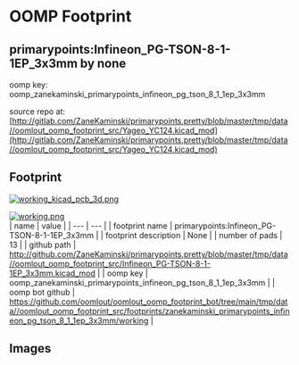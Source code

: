 # OOMP Footprint  
## primarypoints:Infineon_PG-TSON-8-1-1EP_3x3mm  by none  
  
oomp key: oomp_zanekaminski_primarypoints_infineon_pg_tson_8_1_1ep_3x3mm  
  
source repo at: [http://gitlab.com/ZaneKaminski/primarypoints.pretty/blob/master/tmp/data//oomlout_oomp_footprint_src/Yageo_YC124.kicad_mod](http://gitlab.com/ZaneKaminski/primarypoints.pretty/blob/master/tmp/data//oomlout_oomp_footprint_src/Yageo_YC124.kicad_mod)  
## Footprint  
  
[![working_kicad_pcb_3d.png](working_kicad_pcb_3d_600.png)](working_kicad_pcb_3d.png)  
  
[![working.png](working_600.png)](working.png)  
| name | value | 
| --- | --- | 
| footprint name | primarypoints:Infineon_PG-TSON-8-1-1EP_3x3mm | 
| footprint description | None | 
| number of pads | 13 | 
| github path | http://github.com/ZaneKaminski/primarypoints.pretty/blob/master/tmp/data//oomlout_oomp_footprint_src/Infineon_PG-TSON-8-1-1EP_3x3mm.kicad_mod | 
| oomp key | oomp_zanekaminski_primarypoints_infineon_pg_tson_8_1_1ep_3x3mm | 
| oomp bot github | https://github.com/oomlout/oomlout_oomp_footprint_bot/tree/main/tmp/data//oomlout_oomp_footprint_src/footprints/zanekaminski_primarypoints_infineon_pg_tson_8_1_1ep_3x3mm/working | 
## Images  
